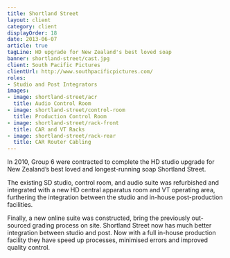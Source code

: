 ```yaml
---
title: Shortland Street
layout: client
category: client
displayOrder: 18
date: 2013-06-07
article: true
tagLine: HD upgrade for New Zealand's best loved soap
banner: shortland-street/cast.jpg
client: South Pacific Pictures
clientUrl: http://www.southpacificpictures.com/
roles:
- Studio and Post Integrators
images:
- image: shortland-street/acr
  title: Audio Control Room
- image: shortland-street/control-room
  title: Production Control Room
- image: shortland-street/rack-front
  title: CAR and VT Racks
- image: shortland-street/rack-rear
  title: CAR Router Cabling
---
```


In 2010, Group 6 were contracted to complete the HD studio upgrade for New Zealand’s best loved and longest-running soap Shortland Street.

The existing SD studio, control room, and audio suite was refurbished and integrated with a new HD central apparatus room and VT operating area, furthering the integration between the studio and in-house post-production facilities.

Finally, a new online suite was constructed, bring the previously out-sourced grading process on site. Shortland Street now has much better integration between studio and post. Now with a full in-house production facility they have speed up processes, minimised errors and improved quality control.
